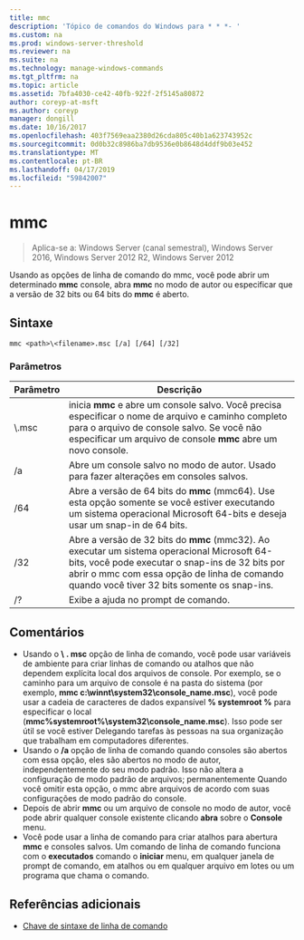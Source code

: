 ```yaml
---
title: mmc
description: 'Tópico de comandos do Windows para * * *- '
ms.custom: na
ms.prod: windows-server-threshold
ms.reviewer: na
ms.suite: na
ms.technology: manage-windows-commands
ms.tgt_pltfrm: na
ms.topic: article
ms.assetid: 7bfa4030-ce42-40fb-922f-2f5145a80872
author: coreyp-at-msft
ms.author: coreyp
manager: dongill
ms.date: 10/16/2017
ms.openlocfilehash: 403f7569eaa2380d26cda805c40b1a623743952c
ms.sourcegitcommit: 0d0b32c8986ba7db9536e0b8648d4ddf9b03e452
ms.translationtype: MT
ms.contentlocale: pt-BR
ms.lasthandoff: 04/17/2019
ms.locfileid: "59842007"
---
```

# <a name="mmc"></a>mmc

>Aplica-se a: Windows Server (canal semestral), Windows Server 2016, Windows Server 2012 R2, Windows Server 2012

Usando as opções de linha de comando do mmc, você pode abrir um determinado **mmc** console, abra **mmc** no modo de autor ou especificar que a versão de 32 bits ou 64 bits do **mmc** é aberto.
## <a name="syntax"></a>Sintaxe
```
mmc <path>\<filename>.msc [/a] [/64] [/32]
```
### <a name="parameters"></a>Parâmetros
|Parâmetro|Descrição|
|-------|--------|
|<path>\\<filename>.msc|inicia **mmc** e abre um console salvo. Você precisa especificar o nome de arquivo e caminho completo para o arquivo de console salvo. Se você não especificar um arquivo de console **mmc** abre um novo console.|
|/a|Abre um console salvo no modo de autor.  Usado para fazer alterações em consoles salvos.|
|/64|Abre a versão de 64 bits do **mmc** (mmc64). Use esta opção somente se você estiver executando um sistema operacional Microsoft 64-bits e deseja usar um snap-in de 64 bits.|
|/32|Abre a versão de 32 bits do **mmc** (mmc32). Ao executar um sistema operacional Microsoft 64-bits, você pode executar o snap-ins de 32 bits por abrir o mmc com essa opção de linha de comando quando você tiver 32 bits somente os snap-ins.|
|/?|Exibe a ajuda no prompt de comando.|
## <a name="remarks"></a>Comentários
-   Usando o <path> **\\** <filename> **. msc** opção de linha de comando, você pode usar variáveis de ambiente para criar linhas de comando ou atalhos que não dependem explícita local dos arquivos de console. Por exemplo, se o caminho para um arquivo de console é na pasta do sistema (por exemplo, **mmc c:\winnt\system32\console_name.msc**), você pode usar a cadeia de caracteres de dados expansível **% systemroot %** para especificar o local (**mmc%systemroot%\system32\console_name.msc**). Isso pode ser útil se você estiver Delegando tarefas às pessoas na sua organização que trabalham em computadores diferentes.
-   Usando o **/a** opção de linha de comando quando consoles são abertos com essa opção, eles são abertos no modo de autor, independentemente do seu modo padrão. Isso não altera a configuração de modo padrão de arquivos; permanentemente Quando você omitir esta opção, o mmc abre arquivos de acordo com suas configurações de modo padrão do console.
-   Depois de abrir **mmc** ou um arquivo de console no modo de autor, você pode abrir qualquer console existente clicando **abra** sobre o **Console** menu.
-   Você pode usar a linha de comando para criar atalhos para abertura **mmc** e consoles salvos. Um comando de linha de comando funciona com o **executados** comando o **iniciar** menu, em qualquer janela de prompt de comando, em atalhos ou em qualquer arquivo em lotes ou um programa que chama o comando.
## <a name="additional-references"></a>Referências adicionais
-   [Chave de sintaxe de linha de comando](command-line-syntax-key.md)

